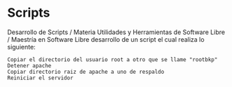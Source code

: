 # Scripts
Desarrollo de Scripts / Materia Utilidades y Herramientas de Software Libre / Maestría en Software Libre
desarrollo de un script el cual realiza lo siguiente:

    Copiar el directorio del usuario root a otro que se llame "rootbkp"
    Detener apache
    Copiar directorio raiz de apache a uno de respaldo
    Reiniciar el servidor
